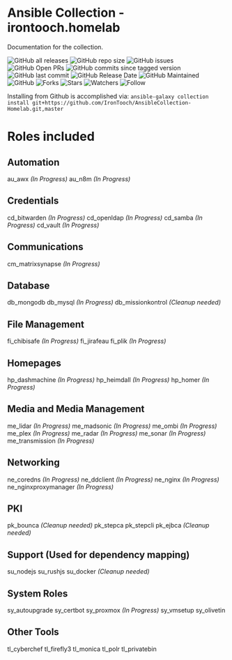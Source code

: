 # Ansible Collection - irontooch.homelab

Documentation for the collection.

![GitHub all releases](https://img.shields.io/github/downloads-pre/irontooch/AnsibleCollection-Homelab/total)
![GitHub repo size](https://img.shields.io/github/repo-size/IronTooch/AnsibleCollection-Homelab)
![GitHub issues](https://img.shields.io/github/issues-raw/Irontooch/AnsibleCollection-Homelab)
![GitHub Open PRs](https://badgen.net/github/open-prs/Irontooch/AnsibleCollection-Homelab)
![GitHub commits since tagged version](https://img.shields.io/github/commits-since/IronTooch/AnsibleCollection-Homelab/v0.1.0?label=commits)
![GitHub last commit](https://img.shields.io/github/last-commit/IronTooch/AnsibleCollection-Homelab)
![GitHub Release Date](https://img.shields.io/github/release-date-pre/Irontooch/AnsibleCollection-Homelab)
![GitHub Maintained](https://img.shields.io/maintenance/yes/2022)
![GitHub](https://img.shields.io/github/license/IronTooch/AnsibleCollection-Homelab)
![Forks](https://img.shields.io/github/forks/Irontooch/AnsibleCollection-Homelab.svg)
![Stars](https://img.shields.io/github/stars/Irontooch/AnsibleCollection-Homelab.svg)
![Watchers](https://img.shields.io/github/watchers/Irontooch/AnsibleCollection-Homelab.svg)
![Follow](https://img.shields.io/github/followers/IronTooch.svg?style=social&label=Follow&maxAge=2592000)


Installing from Github is accomplished via: `ansible-galaxy collection install git+https://github.com/IronTooch/AnsibleCollection-Homelab.git,master`

# Roles included

## Automation

au_awx *(In Progress)*
au_n8m *(In Progress)*

## Credentials

cd_bitwarden *(In Progress)*
cd_openldap *(In Progress)*
cd_samba *(In Progress)*
cd_vault *(In Progress)*

## Communications

cm_matrixsynapse *(In Progress)*

## Database

db_mongodb
db_mysql *(In Progress)*
db_missionkontrol  *(Cleanup needed)*

## File Management

fi_chibisafe *(In Progress)*
fi_jirafeau
fi_plik *(In Progress)*

## Homepages

hp_dashmachine *(In Progress)*
hp_heimdall *(In Progress)*
hp_homer *(In Progress)*

## Media and Media Management

me_lidar *(In Progress)*
me_madsonic *(In Progress)*
me_ombi *(In Progress)*
me_plex *(In Progress)*
me_radar *(In Progress)*
me_sonar *(In Progress)*
me_transmission *(In Progress)*

## Networking

ne_coredns *(In Progress)*
ne_ddclient *(In Progress)*
ne_nginx *(In Progress)*
ne_nginxproxymanager *(In Progress)*

## PKI

pk_bounca  *(Cleanup needed)*
pk_stepca
pk_stepcli
pk_ejbca  *(Cleanup needed)*

## Support (Used for dependency mapping)

su_nodejs
su_rushjs
su_docker *(Cleanup needed)*

## System Roles

sy_autoupgrade
sy_certbot
sy_proxmox *(In Progress)*
sy_vmsetup
sy_olivetin

## Other Tools

tl_cyberchef
tl_firefly3
tl_monica
tl_polr
tl_privatebin